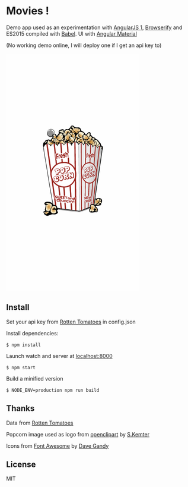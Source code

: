 Movies !
========

Demo app used as an experimentation with [AngularJS 1](https://angularjs.org/), [Browserify](http://browserify.org/) and ES2015 compiled with [Babel](http://babeljs.io/).
UI with [Angular Material](https://material.angularjs.org)

(No working demo online, I will deploy one if I get an api key to)

![Illustration](/docs/demo.gif)


Install
-------

Set your api key from [Rotten Tomatoes](http://developer.rottentomatoes.com/) in config.json

Install dependencies:

    $ npm install

Launch watch and server at [localhost:8000](http://localhost:8000)

    $ npm start

Build a minified version

    $ NODE_ENV=production npm run build


Thanks
------

Data from [Rotten Tomatoes](http://developer.rottentomatoes.com/)

Popcorn image used as logo from [openclipart](https://openclipart.org/detail/148543/popcorn) by [S.Kemter](https://twitter.com/karltuxstadt)

Icons from [Font Awesome](http://fontawesome.io) by [Dave Gandy](https://twitter.com/davegandy)


License
-------

MIT
